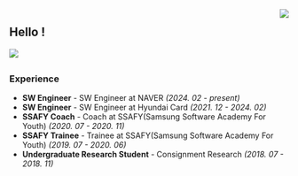<img src="https://hits.seeyoufarm.com/api/count/incr/badge.svg?url=https%3A%2F%2Fgithub.com%2Fksh021144&count_bg=%236FCBAD&title_bg=%23555555&icon=&icon_color=%23E7E7E7&title=Profile%20views&edge_flat=true" align="right" />

## Hello !

<a href="https://www.linkedin.com/in/daedeul-kim" target="_blank" rel="noopener noreferrer">
<img src=https://img.shields.io/badge/LinkedIn-0077B5?style=for-the-badge&logo=linkedin&logoColor=white style="margin-bottom: 5px;" /></a>

### Experience

- **SW Engineer** - SW Engineer at NAVER *(2024. 02 - present)*
- **SW Engineer** - SW Engineer at Hyundai Card *(2021. 12 - 2024. 02)*
- **SSAFY Coach** - Coach at SSAFY(Samsung Software Academy For Youth) *(2020. 07 - 2020. 11)*
- **SSAFY Trainee** - Trainee at SSAFY(Samsung Software Academy For Youth) *(2019. 07 - 2020. 06)*
- **Undergraduate Research Student** - Consignment Research *(2018. 07 - 2018. 11)*
